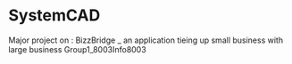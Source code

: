 # SystemCAD
Major project on : BizzBridge _ an application tieing up small business with large business
Group1_8003Info8003
